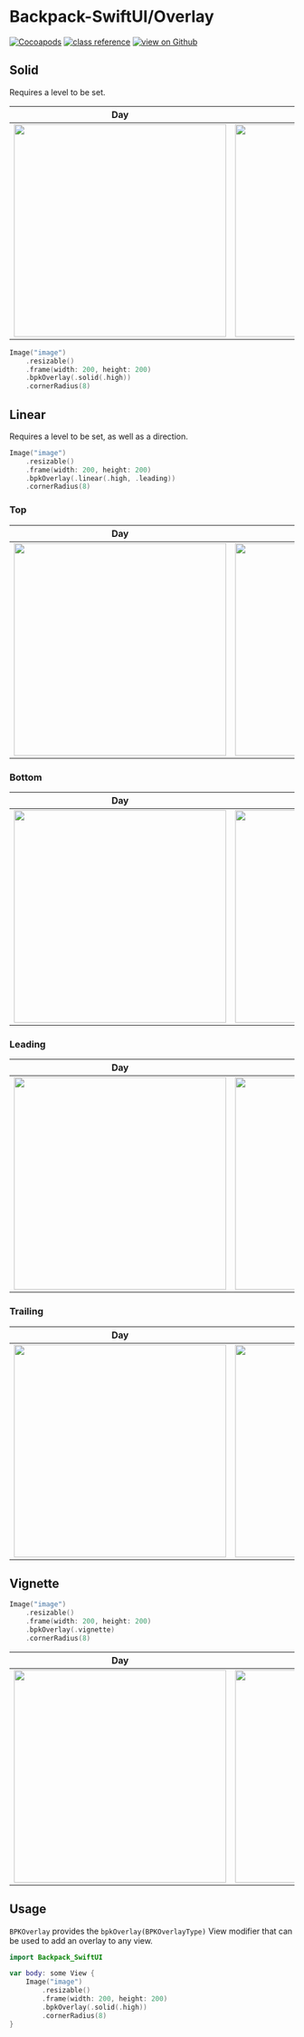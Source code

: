 # Backpack-SwiftUI/Overlay

[![Cocoapods](https://img.shields.io/cocoapods/v/Backpack-SwiftUI.svg?style=flat)](hhttps://cocoapods.org/pods/Backpack-SwiftUI)
[![class reference](https://img.shields.io/badge/Class%20reference-iOS-blue)](https://backpack.github.io/ios/versions/latest/swiftui/Structs/BPKPrice.html)
[![view on Github](https://img.shields.io/badge/Source%20code-GitHub-lightgrey)](https://github.com/Skyscanner/backpack-ios/tree/main/Backpack-SwiftUI/Price)

## Solid

Requires a level to be set.

| Day | Night |
| --- | --- |
| <img src="https://raw.githubusercontent.com/Skyscanner/backpack-ios/main/screenshots/iPhone-swiftui_overlay___solid_lm.png" alt="" width="375" /> |<img src="https://raw.githubusercontent.com/Skyscanner/backpack-ios/main/screenshots/iPhone-swiftui_overlay___solid_dm.png" alt="" width="375" /> |

```swift
Image("image")
    .resizable()
    .frame(width: 200, height: 200)
    .bpkOverlay(.solid(.high))
    .cornerRadius(8)
```

## Linear

Requires a level to be set, as well as a direction.

```swift
Image("image")
    .resizable()
    .frame(width: 200, height: 200)
    .bpkOverlay(.linear(.high, .leading))
    .cornerRadius(8)
```

### Top

| Day | Night |
| --- | --- |
| <img src="https://raw.githubusercontent.com/Skyscanner/backpack-ios/main/screenshots/iPhone-swiftui_overlay___top_lm.png" alt="" width="375" /> |<img src="https://raw.githubusercontent.com/Skyscanner/backpack-ios/main/screenshots/iPhone-swiftui_overlay___top_dm.png" alt="" width="375" /> |

### Bottom

| Day | Night |
| --- | --- |
| <img src="https://raw.githubusercontent.com/Skyscanner/backpack-ios/main/screenshots/iPhone-swiftui_overlay___bottom_lm.png" alt="" width="375" /> |<img src="https://raw.githubusercontent.com/Skyscanner/backpack-ios/main/screenshots/iPhone-swiftui_overlay___bottom_dm.png" alt="" width="375" /> |

### Leading

| Day | Night |
| --- | --- |
| <img src="https://raw.githubusercontent.com/Skyscanner/backpack-ios/main/screenshots/iPhone-swiftui_overlay___leading_lm.png" alt="" width="375" /> |<img src="https://raw.githubusercontent.com/Skyscanner/backpack-ios/main/screenshots/iPhone-swiftui_overlay___leading_dm.png" alt="" width="375" /> |

### Trailing

| Day | Night |
| --- | --- |
| <img src="https://raw.githubusercontent.com/Skyscanner/backpack-ios/main/screenshots/iPhone-swiftui_overlay___trailing_lm.png" alt="" width="375" /> |<img src="https://raw.githubusercontent.com/Skyscanner/backpack-ios/main/screenshots/iPhone-swiftui_overlay___trailing_dm.png" alt="" width="375" /> |

## Vignette

```swift
Image("image")
    .resizable()
    .frame(width: 200, height: 200)
    .bpkOverlay(.vignette)
    .cornerRadius(8)
```

| Day | Night |
| --- | --- |
| <img src="https://raw.githubusercontent.com/Skyscanner/backpack-ios/main/screenshots/iPhone-swiftui_overlay___vignette_lm.png" alt="" width="375" /> |<img src="https://raw.githubusercontent.com/Skyscanner/backpack-ios/main/screenshots/iPhone-swiftui_overlay___vignette_dm.png" alt="" width="375" /> |

## Usage

`BPKOverlay` provides the `bpkOverlay(BPKOverlayType)` View modifier that can be used to add an overlay to any view.

```swift
import Backpack_SwiftUI

var body: some View {
    Image("image")
        .resizable()
        .frame(width: 200, height: 200)
        .bpkOverlay(.solid(.high))
        .cornerRadius(8)
}
```
